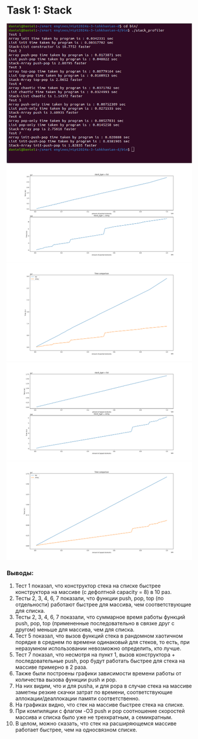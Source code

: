 # Task 1: Stack
![screen.png](https://github.com/Danchess17/mipt2024s-3-ishkhanian-d/blob/main/screen.png)
![push1.png](https://github.com/Danchess17/mipt2024s-3-ishkhanian-d/blob/main/push1.png)
![push1.png](https://github.com/Danchess17/mipt2024s-3-ishkhanian-d/blob/main/push2.png)
![pop1.png](https://github.com/Danchess17/mipt2024s-3-ishkhanian-d/blob/main/pop1.png)
![pop2.png](https://github.com/Danchess17/mipt2024s-3-ishkhanian-d/blob/main/pop2.png)
### Выводы:
1) Тест 1 показал, что конструктор стека на списке быстрее конструктора на массиве (с дефолтной capacity = 8) в 10 раз.
2) Тесты 2, 3, 4, 6, 7 показали, что функции push, pop, top (по отдельности) работают быстрее для массива, чем соответствующие для списка.
3) Тесты 2, 3, 4, 6, 7 показали, что суммарное время работы функций push, pop, top (примененные последовательно в связке друг с другом) меньше для массива, чем для списка.
4) Тест 5 показал, что вызов функций стека в рандомном хаотичном порядке в среднем по времени одинаковый для стеков, то есть, при неразумном использовании невозможно определить, кто лучше.
5) Тест 7 показал, что несмотря на пункт 1, вызов конструктора + последовательные push, pop будут работать быстрее для стека на массиве примерно в 2 раза.
6) Также были построены графики зависимости времени работы от количества вызова функции push и pop.
7) На них видим, что и для pusha, и для popa в случае стека на массиве заметны резкие скачки затрат по времени, соответствующие аллокации/деаллокации памяти соответственно.
8) На графиках видно, что стек на массиве быстрее стека на списке.
9) При компиляции c флагом -O3 push и pop соотношение скоростей массива и списка было уже не трехкратным, а семикратным. 
10) В целом, можно сказать, что стек на расширяющемся массиве работает быстрее, чем на односвязном списке.
